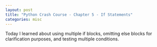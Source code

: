 ```yaml
---
layout: post
title: "Python Crash Course - Chapter 5 - If Statements"
categories: misc
---
```


Today I learned about using multiple if blocks, omitting else blocks for clarification purposes, and testing multiple conditions.